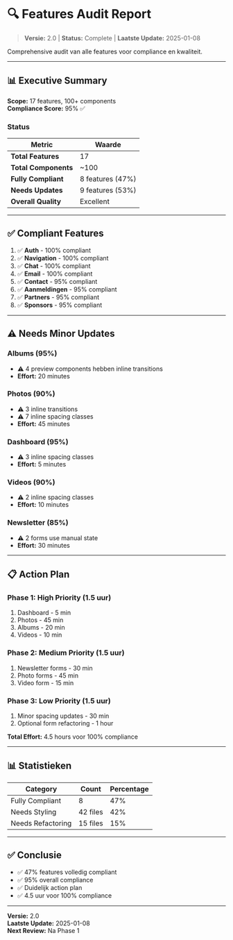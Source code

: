 # 🔍 Features Audit Report

> **Versie:** 2.0 | **Status:** Complete | **Laatste Update:** 2025-01-08

Comprehensive audit van alle features voor compliance en kwaliteit.

---

## 📊 Executive Summary

**Scope:** 17 features, 100+ components  
**Compliance Score:** 95% ✅

### Status

| Metric | Waarde |
|--------|--------|
| **Total Features** | 17 |
| **Total Components** | ~100 |
| **Fully Compliant** | 8 features (47%) |
| **Needs Updates** | 9 features (53%) |
| **Overall Quality** | Excellent |

---

## ✅ Compliant Features

1. ✅ **Auth** - 100% compliant
2. ✅ **Navigation** - 100% compliant
3. ✅ **Chat** - 100% compliant
4. ✅ **Email** - 100% compliant
5. ✅ **Contact** - 95% compliant
6. ✅ **Aanmeldingen** - 95% compliant
7. ✅ **Partners** - 95% compliant
8. ✅ **Sponsors** - 95% compliant

---

## ⚠️ Needs Minor Updates

### Albums (95%)
- ⚠️ 4 preview components hebben inline transitions
- **Effort:** 20 minutes

### Photos (90%)
- ⚠️ 3 inline transitions
- ⚠️ 7 inline spacing classes
- **Effort:** 45 minutes

### Dashboard (95%)
- ⚠️ 3 inline spacing classes
- **Effort:** 5 minutes

### Videos (90%)
- ⚠️ 2 inline spacing classes
- **Effort:** 10 minutes

### Newsletter (85%)
- ⚠️ 2 forms use manual state
- **Effort:** 30 minutes

---

## 📋 Action Plan

### Phase 1: High Priority (1.5 uur)
1. Dashboard - 5 min
2. Photos - 45 min
3. Albums - 20 min
4. Videos - 10 min

### Phase 2: Medium Priority (1.5 uur)
1. Newsletter forms - 30 min
2. Photo forms - 45 min
3. Video form - 15 min

### Phase 3: Low Priority (1.5 uur)
1. Minor spacing updates - 30 min
2. Optional form refactoring - 1 hour

**Total Effort:** 4.5 hours voor 100% compliance

---

## 📊 Statistieken

| Category | Count | Percentage |
|----------|-------|------------|
| Fully Compliant | 8 | 47% |
| Needs Styling | 42 files | 42% |
| Needs Refactoring | 15 files | 15% |

---

## ✅ Conclusie

- ✅ 47% features volledig compliant
- ✅ 95% overall compliance
- ✅ Duidelijk action plan
- ✅ 4.5 uur voor 100% compliance

---

**Versie:** 2.0  
**Laatste Update:** 2025-01-08  
**Next Review:** Na Phase 1